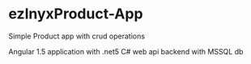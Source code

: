 # ezlnyxProduct-App
Simple Product app with crud operations

Angular 1.5 application with .net5 C# web api backend with MSSQL db



